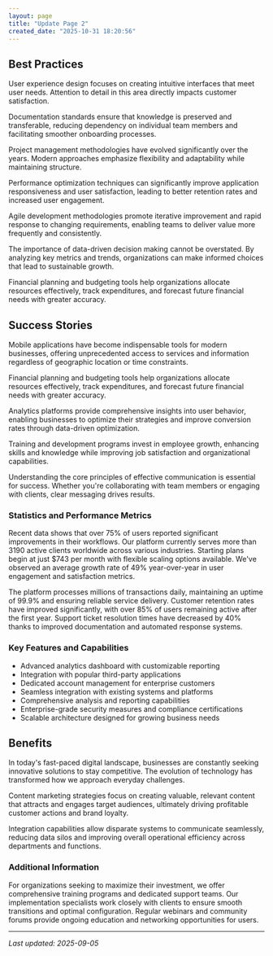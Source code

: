 ```yaml
---
layout: page
title: "Update Page 2"
created_date: "2025-10-31 18:20:56"
---
```


## Best Practices

User experience design focuses on creating intuitive interfaces that meet user needs. Attention to detail in this area directly impacts customer satisfaction.

Documentation standards ensure that knowledge is preserved and transferable, reducing dependency on individual team members and facilitating smoother onboarding processes.

Project management methodologies have evolved significantly over the years. Modern approaches emphasize flexibility and adaptability while maintaining structure.

Performance optimization techniques can significantly improve application responsiveness and user satisfaction, leading to better retention rates and increased user engagement.

Agile development methodologies promote iterative improvement and rapid response to changing requirements, enabling teams to deliver value more frequently and consistently.

The importance of data-driven decision making cannot be overstated. By analyzing key metrics and trends, organizations can make informed choices that lead to sustainable growth.

Financial planning and budgeting tools help organizations allocate resources effectively, track expenditures, and forecast future financial needs with greater accuracy.

## Success Stories

Mobile applications have become indispensable tools for modern businesses, offering unprecedented access to services and information regardless of geographic location or time constraints.

Financial planning and budgeting tools help organizations allocate resources effectively, track expenditures, and forecast future financial needs with greater accuracy.

Analytics platforms provide comprehensive insights into user behavior, enabling businesses to optimize their strategies and improve conversion rates through data-driven optimization.

Training and development programs invest in employee growth, enhancing skills and knowledge while improving job satisfaction and organizational capabilities.

Understanding the core principles of effective communication is essential for success. Whether you're collaborating with team members or engaging with clients, clear messaging drives results.

### Statistics and Performance Metrics

Recent data shows that over 75% of users reported significant improvements in their workflows. Our platform currently serves more than 3190 active clients worldwide across various industries. Starting plans begin at just $743 per month with flexible scaling options available. We've observed an average growth rate of 49% year-over-year in user engagement and satisfaction metrics.

The platform processes millions of transactions daily, maintaining an uptime of 99.9% and ensuring reliable service delivery. Customer retention rates have improved significantly, with over 85% of users remaining active after the first year. Support ticket resolution times have decreased by 40% thanks to improved documentation and automated response systems.

### Key Features and Capabilities

- Advanced analytics dashboard with customizable reporting
- Integration with popular third-party applications
- Dedicated account management for enterprise customers
- Seamless integration with existing systems and platforms
- Comprehensive analysis and reporting capabilities
- Enterprise-grade security measures and compliance certifications
- Scalable architecture designed for growing business needs

## Benefits

In today's fast-paced digital landscape, businesses are constantly seeking innovative solutions to stay competitive. The evolution of technology has transformed how we approach everyday challenges.

Content marketing strategies focus on creating valuable, relevant content that attracts and engages target audiences, ultimately driving profitable customer actions and brand loyalty.

Integration capabilities allow disparate systems to communicate seamlessly, reducing data silos and improving overall operational efficiency across departments and functions.

### Additional Information

For organizations seeking to maximize their investment, we offer comprehensive training programs and dedicated support teams. Our implementation specialists work closely with clients to ensure smooth transitions and optimal configuration. Regular webinars and community forums provide ongoing education and networking opportunities for users.

---

*Last updated: 2025-09-05*
